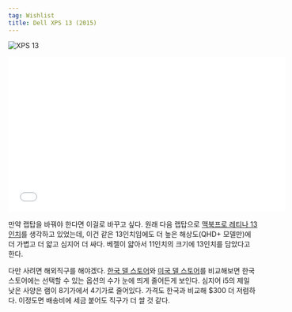 ```yaml
---
tag: Wishlist
title: Dell XPS 13 (2015)
---
```


![XPS 13](https://lh6.googleusercontent.com/-snW1Yh2WdkQ/VLBEWXmELTI/AAAAAAAAHV0/zcV56pSTxP0/w1020-h680-no/ces-2015-dell-xps-13-8531.0.jpg)

<iframe width="560" height="315" src="//www.youtube.com/embed/4OwWgpNRIKc" frameborder="0" allowfullscreen></iframe>

만약 랩탑을 바꿔야 한다면 이걸로 바꾸고 싶다. 원래 다음 랩탑으로 [맥북프로 레티나 13인치](http://www.apple.com/kr/macbook-pro/specs-retina/)를 생각하고 있었는데, 이건 같은 13인치임에도 더 높은 해상도(QHD+ 모델만)에 더 가볍고 더 얇고 심지어 더 싸다. 베젤이 얇아서 11인치의 크기에 13인치를 담았다고 한다.

다만 사려면 해외직구를 해야겠다. [한국 델 스토어](http://www.dell.com/kr/p/xps-13-9343-laptop/pd?ref=PD_OC)와 [미국 델 스토어](http://www.dell.com/us/p/xps-13-9343-laptop/pd?ref=PD_OC)를 비교해보면 한국 스토어에는 선택할 수 있는 옵션의 수가 눈에 띄게 줄어든게 보인다. 심지어 i5의 제일 낮은 사양은 램이 8기가에서 4기가로 줄어있다. 가격도 한국과 비교해 $300 더 저렴하다. 이정도면 배송비에 세금 붙어도 직구가 더 쌀 것 같다.